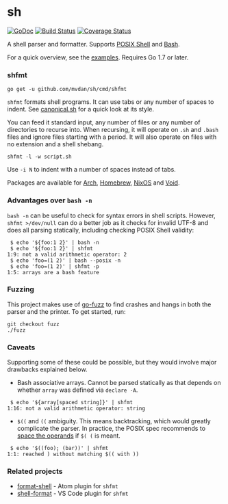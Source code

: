 # sh

[![GoDoc](https://godoc.org/github.com/mvdan/sh?status.svg)](https://godoc.org/github.com/mvdan/sh)
[![Build Status](https://travis-ci.org/mvdan/sh.svg?branch=master)](https://travis-ci.org/mvdan/sh)
[![Coverage Status](https://coveralls.io/repos/github/mvdan/sh/badge.svg?branch=master)](https://coveralls.io/github/mvdan/sh)

A shell parser and formatter. Supports [POSIX Shell] and [Bash].

For a quick overview, see the [examples]. Requires Go 1.7 or later.

### shfmt

	go get -u github.com/mvdan/sh/cmd/shfmt

`shfmt` formats shell programs. It can use tabs or any number of spaces
to indent. See [canonical.sh](syntax/canonical.sh) for a quick look at
its style.

You can feed it standard input, any number of files or any number of
directories to recurse into. When recursing, it will operate on `.sh`
and `.bash` files and ignore files starting with a period. It will also
operate on files with no extension and a shell shebang.

	shfmt -l -w script.sh

Use `-i N` to indent with a number of spaces instead of tabs.

Packages are available for [Arch], [Homebrew], [NixOS] and [Void].

### Advantages over `bash -n`

`bash -n` can be useful to check for syntax errors in shell scripts.
However, `shfmt >/dev/null` can do a better job as it checks for invalid
UTF-8 and does all parsing statically, including checking POSIX Shell
validity:

```
 $ echo '${foo:1 2}' | bash -n
 $ echo '${foo:1 2}' | shfmt
1:9: not a valid arithmetic operator: 2
 $ echo 'foo=(1 2)' | bash --posix -n
 $ echo 'foo=(1 2)' | shfmt -p
1:5: arrays are a bash feature
```

### Fuzzing

This project makes use of [go-fuzz] to find crashes and hangs in both
the parser and the printer. To get started, run:

	git checkout fuzz
	./fuzz

### Caveats

Supporting some of these could be possible, but they would involve major
drawbacks explained below.

* Bash associative arrays. Cannot be parsed statically as that depends
  on whether `array` was defined via `declare -A`.

```
 $ echo '${array[spaced string]}' | shfmt
1:16: not a valid arithmetic operator: string
```

* `$((` and `((` ambiguity. This means backtracking, which would greatly
  complicate the parser. In practice, the POSIX spec recommends to
  [space the operands][posix-ambiguity] if `$( (` is meant.

```
 $ echo '$((foo); (bar))' | shfmt
1:1: reached ) without matching $(( with ))
```

### Related projects

* [format-shell] - Atom plugin for `shfmt`
* [shell-format] - VS Code plugin for `shfmt`

[posix shell]: http://pubs.opengroup.org/onlinepubs/9699919799/utilities/V3_chap02.html
[bash]: https://www.gnu.org/software/bash/
[examples]: https://godoc.org/github.com/mvdan/sh/syntax#pkg-examples
[arch]: https://aur.archlinux.org/packages/shfmt/
[homebrew]: https://github.com/focusaurus/homebrew-shfmt
[nixos]: https://github.com/NixOS/nixpkgs/blob/HEAD/pkgs/tools/text/shfmt/default.nix
[void]: https://github.com/voidlinux/void-packages/blob/HEAD/srcpkgs/shfmt/template
[go-fuzz]: https://github.com/dvyukov/go-fuzz
[posix-ambiguity]: http://pubs.opengroup.org/onlinepubs/9699919799/utilities/V3_chap02.html#tag_18_06_03
[format-shell]: https://atom.io/packages/format-shell
[shell-format]: https://marketplace.visualstudio.com/items?itemName=foxundermoon.shell-format
